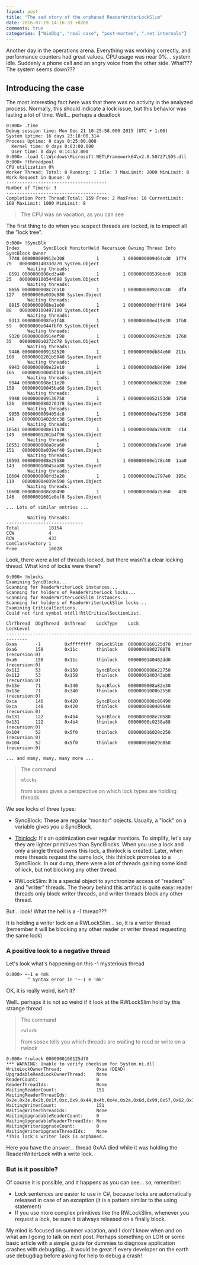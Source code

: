 ```yaml
---
layout: post
title: "The sad story of the orphaned ReaderWriterLockSlim"
date: 2016-07-19 14:16:31 +0200
comments: true
categories: ["WinDbg", "real case", "post-mortem", ".net internals"]
---
```

Another day in the operations arena. Everything was working correctly, and performance counters had great values. CPU usage was near 0%... system idle. Suddenly a phone call and an angry voice from the other side. What??? The system seems down???

<!-- More -->

## Introducing the case

The most interesting fact here was that there was no activity in the analyzed process. Normally, this should indicate a lock issue, but this behavior was lasting a lot of time. Well... perhaps a deadlock 

```
0:000> .time
Debug session time: Mon Dec 21 10:25:58.000 2015 (UTC + 1:00)
System Uptime: 16 days 23:18:00.314
Process Uptime: 0 days 0:25:00.000
  Kernel time: 0 days 0:03:00.000
  User time: 0 days 0:14:52.000
0:000> .load C:\Windows\Microsoft.NET\Framework64\v2.0.50727\SOS.dll
0:000> !threadpool
CPU utilization 0%
Worker Thread: Total: 8 Running: 1 Idle: 7 MaxLimit: 2000 MinLimit: 8
Work Request in Queue: 0
--------------------------------------
Number of Timers: 3
--------------------------------------
Completion Port Thread:Total: 159 Free: 2 MaxFree: 16 CurrentLimit: 160 MaxLimit: 1000 MinLimit: 8
```
> The CPU was on vacation, as you can see

The first thing to do when you suspect threads are locked, is to inspect all the "lock tree".  

```
0:000> !SyncBlk
Index         SyncBlock MonitorHeld Recursion Owning Thread Info          SyncBlock Owner
 7748 000000000913e308            1         1 0000000009464cd0  1f74  79   000000014033da70 System.Object
		Waiting threads:
 8591 0000000008cd3a40            1         1 000000000539bbc0  1628  25   0000000100544688 System.Object
		Waiting threads:
 8655 0000000008c7ea10            1         1 00000000092c0c40   df4 127   00000000e039e980 System.Object
		Waiting threads:
 8815 0000000008be1e00            1         1 000000000dfff8f0  1464  88   0000000100497100 System.Object
		Waiting threads:
 9313 0000000008fe1f48            1         1 000000000e419e30  1fb8  59   00000000e044fbf0 System.Object
		Waiting threads:
 9320 000000000914ef98            1         1 000000000924db20  1760  35   00000000a0272d78 System.Object
		Waiting threads:
 9446 0000000009132520            1         1 000000000db84e60  211c 160   00000001201b5040 System.Object
		Waiting threads:
 9943 0000000008e22e10            1         1 000000000db84890  1d94 165   000000010045bb10 System.Object
		Waiting threads:
 9944 0000000008e11e20            1         1 000000000db882b0  23b0 158   000000010045ba68 System.Object
		Waiting threads:
 9948 0000000009136758            1         1 00000000052153d0  1758 126   0000000080270378 System.Object
		Waiting threads:
 9955 0000000009405dc8            1         1 000000000da79350  1458 148   00000001402ddc38 System.Object
		Waiting threads:
10541 0000000008e11a78            1         1 000000000da79920   c14 149   00000001201b4f98 System.Object
		Waiting threads:
10551 0000000008a8da60            1         1 000000000da7aa90  1fa0 151   00000000e039ef40 System.Object
		Waiting threads:
10593 0000000008e29580            1         1 000000000e178c40  1aa0 143   000000010045aa88 System.Object
		Waiting threads:
10604 0000000008fd3e20            1         1 000000000e1797e0  195c 119   00000000e039e590 System.Object
		Waiting threads:
10608 0000000008c80490            1         1 000000000da75360   420 146   00000001601e0ef8 System.Object

... Lots of similar entries ...

		Waiting threads:
-----------------------------
Total           18154
CCW             4
RCW             433
ComClassFactory 1
Free            16028
```

Look, there were a lot of threads locked, but there wasn't a clear locking thread. 
What kind of locks were there? 

```
0:000> !mlocks
Examining SyncBlocks...
Scanning for ReaderWriterLock instances...
Scanning for holders of ReaderWriterLock locks...
Scanning for ReaderWriterLockSlim instances...
Scanning for holders of ReaderWriterLockSlim locks...
Examining CriticalSections...
Could not find symbol ntdll!RtlCriticalSectionList.

ClrThread  DbgThread  OsThread    LockType    Lock              LockLevel
------------------------------------------------------------------------------
0xaa       -1         0xffffffff  RWLockSlim  0000000160125d70  Writer        
0xa6       150        0x11c       thinlock    0000000080270878  (recursion:0)
0xa6       150        0x11c       thinlock    0000000140402dd0  (recursion:0)
0x112      53         0x158       SyncBlock   0000000008e22750                
0x112      53         0x158       thinlock    0000000140343ab8  (recursion:0)
0x13e      71         0x340       SyncBlock   0000000008a82e30                
0x13e      71         0x340       thinlock    00000001000b2550  (recursion:0)
0xca       146        0x420       SyncBlock   0000000008c80490                
0xca       146        0x420       thinlock    0000000080409640  (recursion:0)
0x131      122        0x4b4       SyncBlock   0000000008e20580                
0x131      122        0x4b4       thinlock    00000000c0238a88  (recursion:0)
0x104      52         0x5f0       thinlock    000000016029d250  (recursion:0)
0x104      52         0x5f0       thinlock    000000016029e858  (recursion:0)

... and many, many, many more ...

```

> The command 
> ```
> mlocks
> ```
> from sosex gives a perspective on which lock types are holding threads 

We see locks of three types:

- SyncBlock: These are regular "monitor" objects. Usually, a "lock" on a variable gives you a SyncBlock.

- [Thinlock](http://www.c2.com/cgi/wiki?ThinLocks): It's an optimization over regular monitors. To simplify, let's say they are lighter primitives than SyncBlocks. When you use a lock and only a single thread owns this lock, a thinlock is created. Later, when more threads request the same lock, this thinlock promotes to a SyncBlock. In our dump, there were a lot of threads gaining some kind of lock, but not blocking any other thread. 

- RWLockSlim: It is a special object to synchronize access of "readers" and "writer" threads. The theory behind this artifact is quite easy: reader threads only block writer threads, and writer threads block any other thread. 

But... look!  What the hell is a -1 thread???

It is holding a writer lock on a RWLockSlim... so, it is a writer thread (remember it will be blocking any other reader or writer thread requesting the same lock)

### A positive look to a negative thread

Let's look what's happening on this -1 mysterious thread

```
0:000> ~-1 e !mk
        ^ Syntax error in '~-1 e !mk'
```

OK, it is really weird, isn't it?

Well.. perhaps it is not so weird if it look at the RWLockSlim hold by this strange thread

> The command
> ```
> rwlock
> ```
> from sosex tells you which threads are waiting to read or write on a rwlock


```
0:000> !rwlock 0000000160125d70
*** WARNING: Unable to verify checksum for System.ni.dll
WriteLockOwnerThread:             0xaa (DEAD)
UpgradableReadLockOwnerThread:    None
ReaderCount:                      0
ReaderThreadIds:                  None
WaitingReaderCount:               151
WaitingReaderThreadIds:           0x2e,0x3e,0x2b,0x1f,0xc,0x9,0x44,0x4b,0x4e,0x2a,0x6d,0x99,0x57,0x62,0x3b,0xa7,0xb3,0xb5,0xc0,0xce,0x24,0x41,0xe2,0xf0,0xf2,0x101,0x104,0x112,0x120,0x121,0xf3,0x94,0xd6,0x98,0x97,0x36,0x126,0x128,0x12b,0x136,0x137,0x139,0x13c,0x13e,0x142,0x145,0x14b,0x14c,0x144,0x12e,0xef,0xe6,0xf6,0x88,0x13f,0x13b,0x135,0x12a,0x129,0x13,0x4a,0x5e,0x9d,0xbf,0xc6,0xcf,0x5a,0x70,0x125,0x124,0x123,0x122,0x11e,0x11a,0x116,0x115,0x10c,0x10b,0x106,0xed,0x91,0x5c,0xe,0x119,0x127,0x12d,0x13a,0x52,0xd5,0xf8,0x12c,0x131,0x133,0x11d,0x13d,0x146,0x143,0x130,0x59,0xa1,0xbc,0xcb,0xfc,0x6f,0xc9,0xba,0x29,0x3,0x1a,0x3d,0x4,0x74,0x76,0x80,0xa0,0xca,0xc7,0xad,0xab,0xa6,0xa2,0x84,0x81,0x7f,0x7d,0x38,0x40,0x39,0x58,0x64,0x60,0x4c,0x7,0x21,0x32,0x117,0x114,0x111,0xfa,0x10f,0x10e,0x10d,0x109,0x108,0x107,0x105,0x103,0x102,0x100,0xff,0xfe
WaitingWriterCount:               151
WaitingWriterThreadIds:           None
WaitingUpgradableReaderCount:     0
WaitingUpgradableReaderThreadIds: None
WaitingWriterUpgradeCount:        0
WaitingWriterUpgradeThreadIds:    None
*This lock's writer lock is orphaned.
```

Here you have the answer... thread 0xAA died while it was holding the ReaderWriterLock with a write lock.

### But is it possible?

Of course it is possible, and it happens as you can see... so, remember:

- Lock sentences are easier to use in C#, because locks are automatically released in case of an exception (it is a pattern similar to the using statement)
- If you use more complex primitives like the RWLockSlim, whenever you request a lock, be sure it is always released on a finally block.

My mind is focused on summer vacation, and I don't know when and on what am I going to talk on next post. Perhaps something on LOH or some basic article with a simple guide for dummies to diagnose application crashes with debugdiag... it would be great if every developer on the earth use debugdiag before asking for help to debug a crash!

